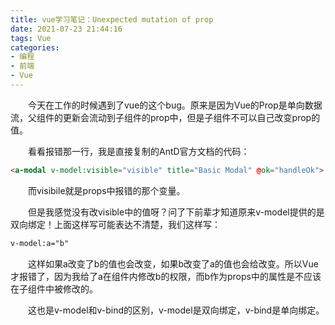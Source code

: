 ```yaml
---
title: vue学习笔记：Unexpected mutation of prop
date: 2021-07-23 21:44:16
tags: Vue
categories:
- 编程
- 前端
- Vue
---
```


&emsp;&emsp;今天在工作的时候遇到了vue的这个bug。原来是因为Vue的Prop是单向数据流，父组件的更新会流动到子组件的prop中，但是子组件不可以自己改变prop的值。

<!-- more -->

&emsp;&emsp;看看报错那一行，我是直接复制的AntD官方文档的代码：

```html
<a-modal v-model:visible="visible" title="Basic Modal" @ok="handleOk">
```

&emsp;&emsp;而visibile就是props中报错的那个变量。

&emsp;&emsp;但是我感觉没有改visible中的值呀？问了下前辈才知道原来v-model提供的是双向绑定！上面这样写可能表达不清楚，我们这样写：

```html
v-model:a="b"
```

&emsp;&emsp;这样如果a改变了b的值也会改变，如果b改变了a的值也会给改变。所以Vue才报错了，因为我给了a在组件内修改b的权限，而b作为props中的属性是不应该在子组件中被修改的。

&emsp;&emsp;这也是v-model和v-bind的区别，v-model是双向绑定，v-bind是单向绑定。
